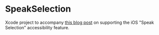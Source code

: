 # SpeakSelection

Xcode project to accompany [this blog post](https://edit.theappbusiness.com/making-uilabel-accessible-5f3d5c342df4) on supporting the iOS "Speak Selection" accessibility feature.
